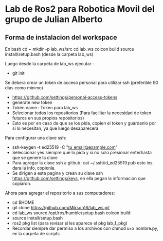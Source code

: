 # Lab de Ros2 para Robotica Movil del grupo de Julian Alberto

## Forma de instalacion del workspace
En bash 
cd ~
mkdir -p lab_ws/src
cd lab_ws
colcon build
source install/setup.bash (desde la carpeta lab_ws)

Luego desde la carpeta de lab_ws ejecutar : 
- git init


Se debera crear un token de acceso personal para utilizar ssh (preferible 90 dias como minimo)
- https://github.com/settings/personal-access-tokens
- generate new token
- Token name : Token para lab_ws
- Selecionar todos los repositorios (Para facilitar la necesidad de token futuros en sus propios repositorios)
- Esto es por en caso de que se los pida, copien el token y guardenlo por si lo necesitan, ya que luego desaparecera

Para configurar una clave ssh:
- ssh-keygen -t ed25519 -C "tu_email@example.com"
- Seleccionar yes siempre que lo pida y si no solo presionar enterhasta que se genere la clave
- Para agregar la clave ssh a github: cat ~/.ssh/id_ed25519.pub esto les dara la info, copienla.
- Se dirigen a esta pagina y crean su clave ssh https://github.com/settings/keys, en ella pegan la informacion que copiaron.




Ahora para agregar el repositorio a sus computadores:
- cd $HOME
- git clone https://github.com/Mikson16/lab_ws.git
- cd lab_ws
    source /opt/ros/humble/setup.bash
    colcon build
- source install/setup.bash
- ros2 pkg list (para revisar si les aparece el pkg lab_1_pkg)
- Recordar siempre dar permiso a los archivos con chmod u+x nombre.py, en la carpeta de scripts 


